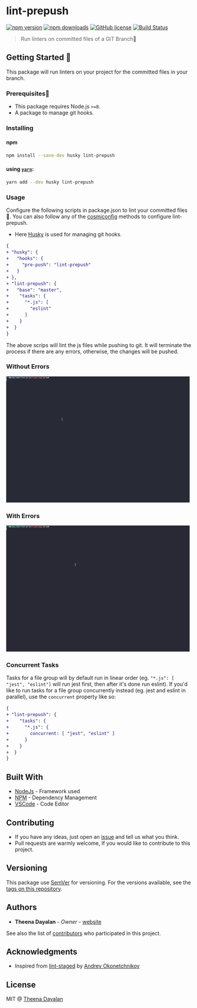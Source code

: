 # lint-prepush    
[![npm version](https://badge.fury.io/js/lint-prepush.svg)](https://www.npmjs.com/package/lint-prepush)
[![npm downloads](https://img.shields.io/npm/dt/lint-prepush.svg)](https://www.npmtrends.com/lint-prepush)
[![GitHub license](https://img.shields.io/github/license/theenadayalank/lint-prepush.svg)](https://github.com/theenadayalank/lint-prepush/blob/master/LICENSE)
[![Build Status](https://travis-ci.org/theenadayalank/lint-prepush.svg?branch=master)](https://travis-ci.org/theenadayalank/lint-prepush)


> Run linters on committed files of a GIT Branch🔬

## Getting Started 🔮

This package will run linters on your project for the committed files in your branch.

### Prerequisites🔭

* This package requires Node.js `>=8`. 
* A package to manage git hooks.

### Installing

#### npm

```bash
npm install --save-dev husky lint-prepush
```

#### using [`yarn`](https://yarnpkg.com/):

```bash
yarn add --dev husky lint-prepush
```

### Usage

Configure the following scripts in package.json to lint your committed files 🔧. You can also follow any of the  [cosmiconfig](https://github.com/davidtheclark/cosmiconfig) methods to configure lint-prepush.

* Here [Husky](https://github.com/typicode/husky) is used for managing git hooks. 

```diff
{
+ "husky": {
+   "hooks": {
+     "pre-push": "lint-prepush"
+   }
+ },
+ "lint-prepush": {
+   "base": "master",
+    "tasks": {
+      "*.js": [
+        "eslint"
+      ]
+    }
+  }
}
```

The above scrips will lint the js files while pushing to git. It will terminate the process if there are any errors, otherwise, the changes will be pushed.

### Without Errors
<img src="screenshots/OutputWithoutErrors.gif" width="496" height="340" alt="WithoutErrors">

### With Errors
<img src="screenshots/OutputWithErrors.gif" width="496" height="340" alt="With Erros">

### Concurrent Tasks

Tasks for a file group will by default run in linear order (eg. `"*.js": [ "jest", "eslint"]` will run jest first, then after it's done run eslint). 
If you'd like to run tasks for a file group concurrently instead (eg. jest and eslint in parallel), use the `concurrent` property like so:

```diff
{
+ "lint-prepush": {
+    "tasks": {
+      "*.js": {
+        concurrent: [ "jest", "eslint" ]
+      }
+    }
+  }
}
```

## Built With

* [NodeJs](https://nodejs.org/en/) - Framework used
* [NPM](https://www.npmjs.com/) - Dependency Management
* [VSCode](https://code.visualstudio.com/) - Code Editor

## Contributing

* If you have any ideas, just open an [issue](https://github.com/theenadayalank/lint-prepush/issues) and tell us what you think.
* Pull requests are warmly welcome, If you would like to contribute to this project.


## Versioning

This package use [SemVer](http://semver.org/) for versioning. For the versions available, see the [tags on this repository](https://github.com/theenadayalank/lint-prepush/tags). 

## Authors

* **Theena Dayalan** - *Owner* - [website](https://www.theenadayalan.me/)

See also the list of [contributors](https://github.com/theenadayalank/lint-prepush/contributors) who participated in this project.

## Acknowledgments

* Inspired from [lint-staged](https://github.com/okonet/lint-staged) by [Andrey Okonetchnikov](https://github.com/okonet)

## License

MIT @ [Theena Dayalan](https://www.theenadayalan.me/)
